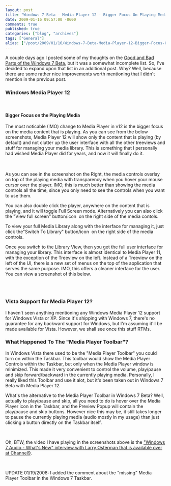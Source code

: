 ```yaml
---
layout: post
title: "Windows 7 Beta - Media Player 12 - Bigger Focus On Playing Media/Content"
date: 2009-01-16 09:57:00 -0600
comments: true
published: true
categories: ["blog", "archives"]
tags: ["General"]
alias: ["/post/2009/01/16/Windows-7-Beta-Media-Player-12-Bigger-Focus-On-Playing-Media-Content", "/post/2009/01/16/windows-7-beta-media-player-12-bigger-focus-on-playing-media-content"]
---
```

<!-- more -->
<p>
A couple days ago I posted some of my thoughts on the <a href="/post/2009/01/Windows-7-Beta-Has-Good-and-Bad-Points-A-Short-Review.aspx">Good and Bad Parts of the Windows 7 Beta</a>, but it was a somewhat incomplete list. So, I&#39;ve decided to expand upon that list in an additional post. Why? Well, because there are some rather nice improvements worth mentioning that I didn&#39;t mention in the previous post.
</p>
<h3>Windows Media Player 12</h3>
<p>
&nbsp;
</p>
<h4>Bigger Focus on the Playing Media <br />
</h4>
<p>
The most noticable (IMO) change to Media Player in v12 is the bigger focus on the media content that is playing. As you can see from the below screenshots, Media Player 12 will show only the content that is playing (by default) and not clutter up the user interface with all the other treeviews and stuff for managing your media library. This is something that I personally had wished Media Player did for years, and now it will finally do it.
</p>
<p>
<img src="/images/postsMediaPlayer12Beta-001.png" alt="" />
<img src="/images/postsMediaPlayer12Beta-002.png" alt="" /><br />
<br />
As you can see in the screenshot on the Right, the media controls overlay on top of the playing media with transparency when you hover your mouse cursor over the player. IMO, this is much better than showing the media controls all the time, since you only need to see the controls when you want to use them.
</p>
<p>
You can also double click the player, anywhere on the content that is
playing, and it will toggle Full Screen mode. Alternatively you can
also click the &quot;View full screen&quot; button/icon <img src="/images/postsMediaPlayer12Beta-FullScreenIcon.png" alt="" /> on the right side of the media contols. 
</p>
<p>
To view your full Media Library along with the interface for managing it, just click the&quot;Switch To Library&quot; button/icon <img src="/images/postsMediaPlayer12Beta-ViewLibraryIcon.png" alt="" /> on the right side of the media controls.
</p>
<p>
Once you switch to the Library View, then you get the full user interface for managing your library. This interface is almost identical to Media Player 11, with the exception of the Treeview on the left. Instead of a Treeview on the left of the UI, there is a new set of menus on the top of the application that serves the same purpose. IMO, this offers a cleaner interface for the user. You can view a screenshot of this below.
</p>
<p>
&nbsp;
</p>
<p>
<img src="/images/postsMediaPlayer12Beta-LibraryUI.png" alt="" /><br />
</p>
<h3>Vista Support for Media Player 12?</h3>
<p>
I haven&#39;t seen anything mentioning any Windows Media Player 12 support for Windows Vista or XP. Since it&#39;s shipping with Windows 7, there&#39;s no guarantee for any backward support for Windows, but I&#39;m assuming it&#39;ll be made available for Vista. However, we shall see once this stuff RTMs. 
</p>
<h3>What Happened To The &quot;Media Player Toolbar&quot;? </h3>
<p>
In Windows Vista there used to be the &quot;Media Player Toolbar&quot; you could turn on within the Taskbar. This toolbar would show the Media Player Controls within the Taskbar, but only when the Media Player window is minimized. This made it very convenient to control the volume, play/pause and skip forward/backward in the currently playing media. Personally, I really liked this Toolbar and use it alot, but it&#39;s been taken out in Windows 7 Beta with Media Player 12. 
</p>
<p>
What&#39;s the alternative to the Media Player Toolbar in Windows 7 Beta? Well, actually to play/pause and skip, all you need to do is hover over the Media Player icon in the Taskbar, and the Preview Popup will contain the play/pause and skip buttons. However nice this may be, it still takes longer to pause the currently playing media (audio mostly in my usage) than just clicking a button directly on the Taskbar itself. 
</p>
<p>
&nbsp;
</p>
<p>
Oh, BTW, the video I have playing in the screenshots above is the <a href="http://channel9.msdn.com/posts/Charles/Inside-Windows-7-Larry-Osterman-on-new-audio-capabilities/">&quot;Windows 7 Audio - What&#39;s New&quot; interview with Larry Osterman that is available over at Channel9</a>.&nbsp; 
</p>
<p>
&nbsp;
</p>
<p>
UPDATE 01/19/2008: I added the comment about the &quot;missing&quot; Media Player Toolbar in the Windows 7 Taskbar.
</p>
